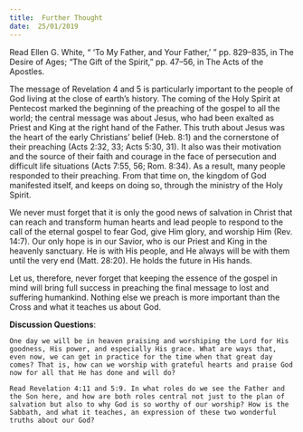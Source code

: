 ```yaml
---
title:  Further Thought
date:  25/01/2019
---
```


Read Ellen G. White, “ ‘To My Father, and Your Father,’ ” pp. 829–835, in The Desire of Ages; “The Gift of the Spirit,” pp. 47–56, in The Acts of the Apostles.

The message of Revelation 4 and 5 is particularly important to the people of God living at the close of earth’s history. The coming of the Holy Spirit at Pentecost marked the beginning of the preaching of the gospel to all the world; the central message was about Jesus, who had been exalted as Priest and King at the right hand of the Father. This truth about Jesus was the heart of the early Christians’ belief (Heb. 8:1) and the cornerstone of their preaching (Acts 2:32, 33; Acts 5:30, 31). It also was their motivation and the source of their faith and courage in the face of persecution and difficult life situations (Acts 7:55, 56; Rom. 8:34). As a result, many people responded to their preaching. From that time on, the kingdom of God manifested itself, and keeps on doing so, through the ministry of the Holy Spirit.

We never must forget that it is only the good news of salvation in Christ that can reach and transform human hearts and lead people to respond to the call of the eternal gospel to fear God, give Him glory, and worship Him (Rev. 14:7). Our only hope is in our Savior, who is our Priest and King in the heavenly sanctuary. He is with His people, and He always will be with them until the very end (Matt. 28:20). He holds the future in His hands.

Let us, therefore, never forget that keeping the essence of the gospel in mind will bring full success in preaching the final message to lost and suffering humankind. Nothing else we preach is more important than the Cross and what it teaches us about God.

**Discussion Questions**:

`One day we will be in heaven praising and worshiping the Lord for His goodness, His power, and especially His grace. What are ways that, even now, we can get in practice for the time when that great day comes? That is, how can we worship with grateful hearts and praise God now for all that He has done and will do?`

`Read Revelation 4:11 and 5:9. In what roles do we see the Father and the Son here, and how are both roles central not just to the plan of salvation but also to why God is so worthy of our worship? How is the Sabbath, and what it teaches, an expression of these two wonderful truths about our God?`